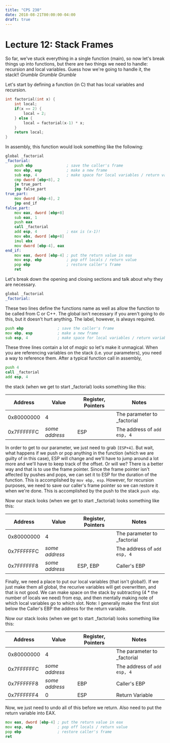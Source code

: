 ```yaml
---
title: "CPS 230"
date: 2018-08-21T00:00:00-04:00
draft: true
---
```


# Lecture 12: Stack Frames

So far, we've stuck everything in a single function (main), so now let's break things up into functions, but there are two things we need to handle: recursion and local variables.  Guess how we're going to handle it, the stack!!  *Grumble Grumble Grumble*

Let's start by defining a function (in C) that has local variables and recursion.

``` c
int factorial(int x) {
	int local;
	if(x == 2) {
		local = 2;
	} else {
		local = factorial(x-1) * x;
	}
	return local;
}
```

In assembly, this function would look something like the following:

``` asm
global _factorial
_factorial:
	push ebp               ; save the caller's frame
	mov ebp, esp           ; make a new frame
	sub esp, 4             ; make space for local variables / return variable
	cmp dword [ebp+8], 2
	je true_part
	jmp false_part
true_part:
	mov dword [ebp-4], 2
	jmp end_if
false_part:
	mov eax, dword [ebp+8]
	sub eax, 1
	push eax
	call _factorial
	add esp, 4             ; eax is (x-1)!
	mov ebx, dword [ebp+8]
	imul ebx
	mov dword [ebp-4], eax
end_if:
	mov eax, dword [ebp-4] ; put the return value in eax
	mov esp, ebp           ; pop off locals / return value
	pop ebp                ; restore caller's frame
	ret
```

Let's break down the opening and closing sections and talk about why they are necessary. 

``` asm
global _factorial
_factorial:
```

These two lines define the functions name as well as allow the function to be called from C or C++.  The global isn't necessary if you aren't going to do this, but it doesn't hurt anything.  The label, however, is always required.

``` asm
push ebp               ; save the caller's frame
mov ebp, esp           ; make a new frame
sub esp, 4             ; make space for local variables / return variable
```

These three lines contain a lot of *magic* so let's make it unmagical.  When you are referencing variables on the stack (i.e. your parameters), you need a way to reference them.  After a typical function call in assembly,

``` asm
push 4
call _factorial
add esp, 4
```

the stack (when we get to start \_factorial) looks something like this:

| Address | Value | Register, Pointers | Notes |
| --- | --- | --- | --- |
| 0x80000000 | 4 | | The parameter to _factorial |
| 0x7FFFFFFC | *some address* | ESP | The address of `add esp, 4` |

In order to get to our parameter, we just need to grab `[ESP+4]`.  But wait, what happens if we push or pop anything in the function (which we are guilty of in this case), ESP will change and we'll have to jump around a lot more and we'll have to keep track of the offset.  Or will we?  There is a better way and that is to use the frame pointer.  Since the frame pointer isn't affected by pushes and pops, we can set it to ESP for the duration of the function.  This is accomplished by `mov ebp, esp`.  However, for recursion purposes, we need to save our caller's frame pointer so we can restore it when we're done.  This is accomplished by the push to the stack `push ebp`.

Now our stack looks (when we get to start \_factorial) looks something like this:

| Address | Value | Register, Pointers | Notes |
| --- | --- | --- | --- |
| 0x80000000 | 4 | | The parameter to _factorial |
| 0x7FFFFFFC | *some address* |  | The address of `add esp, 4` |
| 0x7FFFFFF8 | *some address* | ESP, EBP | Caller's EBP |

Finally, we need a place to put our local variables (that isn't global!).  If we just make them all global, the recurive variables will get overwritten, and that is not good.  We can make space on the stack by subtracting (4 * the number of locals we need) from esp, and then mentally making note of which local variables go to which slot.  Note: I generally make the first slot below the Caller's EBP the address for the return variable.

Now our stack looks (when we get to start \_factorial) looks something like this:

| Address | Value | Register, Pointers | Notes |
| --- | --- | --- | --- |
| 0x80000000 | 4 | | The parameter to _factorial |
| 0x7FFFFFFC | *some address* |  | The address of `add esp, 4` |
| 0x7FFFFFF8 | *some address* | EBP | Caller's EBP |
| 0x7FFFFFF4 | 0 | ESP | Return Variable |

Now, we just need to undo all of this before we return.  Also need to put the return variable into EAX.

``` asm
mov eax, dword [ebp-4] ; put the return value in eax
mov esp, ebp           ; pop off locals / return value
pop ebp                ; restore caller's frame
ret
```